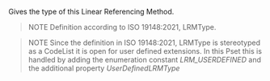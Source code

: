 Gives the type of this Linear Referencing Method.

> NOTE&nbsp;Definition according to ISO 19148:2021, LRMType.

> NOTE&nbsp;Since the definition in ISO 19148:2021, LRMType is stereotyped as a CodeList it is open for user defined extensions. In this Pset this is handled by adding the enumeration constant _LRM_USERDEFINED_ and the additional property _UserDefinedLRMType_
